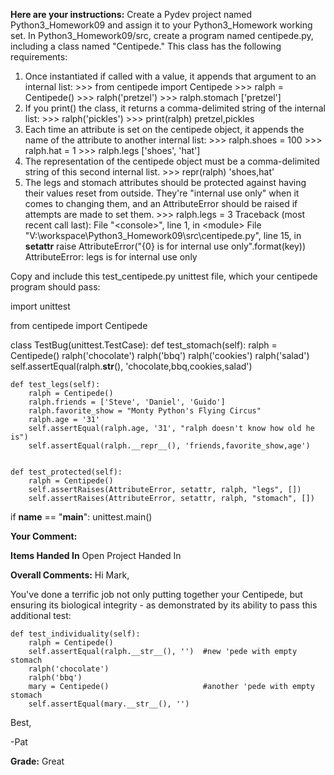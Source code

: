 ﻿**Here are your instructions:**
Create a Pydev project named Python3_Homework09 and assign it to your Python3_Homework working set. In Python3_Homework09/src, create a program named centipede.py, including a class named "Centipede." This class has the following requirements:

1. Once instantiated if called with a value, it appends that argument to an internal list:
&gt;&gt;&gt; from centipede import Centipede
&gt;&gt;&gt; ralph = Centipede()
&gt;&gt;&gt; ralph('pretzel')
&gt;&gt;&gt; ralph.stomach
['pretzel']
2. If you print() the class, it returns a comma-delimited string of the internal list:
&gt;&gt;&gt; ralph('pickles')
&gt;&gt;&gt; print(ralph)
pretzel,pickles
3. Each time an attribute is set on the centipede object, it appends the name of the attribute to another internal list:
&gt;&gt;&gt; ralph.shoes = 100 
&gt;&gt;&gt; ralph.hat = 1
&gt;&gt;&gt; ralph.legs
['shoes', 'hat']
4. The representation of the centipede object must be a comma-delimited string of this second internal list.
&gt;&gt;&gt; repr(ralph)
'shoes,hat'
5. The legs and stomach attributes should be protected against having their values reset from outside. They're "internal use only" when it comes to changing them, and an AttributeError should be raised if attempts are made to set them.
&gt;&gt;&gt; ralph.legs = 3
Traceback (most recent call last):
  File "&lt;console&gt;", line 1, in &lt;module&gt;
  File "V:\workspace\Python3_Homework09\src\centipede.py", line 15, in __setattr__
    raise AttributeError("{0} is for internal use only".format(key))
AttributeError: legs is for internal use only

Copy and include this test_centipede.py unittest file, which your centipede program should pass:
    
import unittest
    
from centipede import Centipede

class TestBug(unittest.TestCase):
    def test_stomach(self):
        ralph = Centipede()
        ralph('chocolate')
        ralph('bbq')
        ralph('cookies')
        ralph('salad')
        self.assertEqual(ralph.__str__(), 'chocolate,bbq,cookies,salad')
        
    def test_legs(self):
        ralph = Centipede()
        ralph.friends = ['Steve', 'Daniel', 'Guido']
        ralph.favorite_show = "Monty Python's Flying Circus"
        ralph.age = '31'
        self.assertEqual(ralph.age, '31', "ralph doesn't know how old he is")
        self.assertEqual(ralph.__repr__(), 'friends,favorite_show,age')
        
        
    def test_protected(self):
        ralph = Centipede()
        self.assertRaises(AttributeError, setattr, ralph, "legs", [])
        self.assertRaises(AttributeError, setattr, ralph, "stomach", [])

if __name__ == "__main__":
    unittest.main()

**Your Comment:**

**Items Handed In**
Open Project Handed In

**Overall Comments:**
Hi Mark,

You've done a terrific job not only putting together your Centipede, but ensuring its biological integrity - as demonstrated by its ability to pass this additional test:

    def test_individuality(self):
        ralph = Centipede()
        self.assertEqual(ralph.__str__(), '')  #new 'pede with empty stomach
        ralph('chocolate')
        ralph('bbq')
        mary = Centipede()                     #another 'pede with empty stomach
        self.assertEqual(mary.__str__(), '')

Best,

-Pat

**Grade:**
Great
